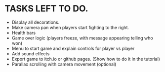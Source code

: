 # TASKS LEFT TO DO.

- Display all decorations.
- Make camera pan when players start fighting to the right.
- Health bars
- Game over logic (players freeze, with message appearing telling who won)
- Menu to start game and explain controls for player vs player
- Add sound effects
- Export game to itch.io or github pages. (Show how to do it in the tutorial)
- Parallax scrolling with camera movement (optional)
